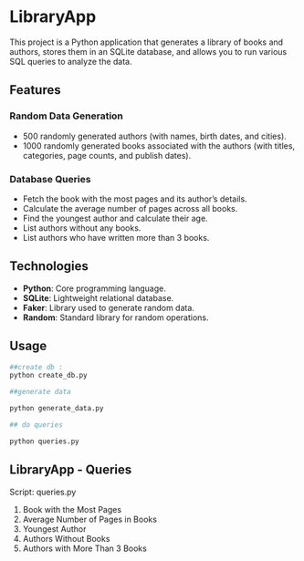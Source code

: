 # LibraryApp

This project is a Python application that generates a library of books and authors, stores them in an SQLite database, and allows you to run various SQL queries to analyze the data.

## Features

### Random Data Generation
- 500 randomly generated authors (with names, birth dates, and cities).
- 1000 randomly generated books associated with the authors (with titles, categories, page counts, and publish dates).

### Database Queries
- Fetch the book with the most pages and its author’s details.
- Calculate the average number of pages across all books.
- Find the youngest author and calculate their age.
- List authors without any books.
- List authors who have written more than 3 books.

## Technologies
- **Python**: Core programming language.
- **SQLite**: Lightweight relational database.
- **Faker**: Library used to generate random data.
- **Random**: Standard library for random operations.

## Usage

```bash
##create db :
python create_db.py

##generate data

python generate_data.py

## do queries

python queries.py
```
## LibraryApp - Queries
Script: queries.py
1. Book with the Most Pages
2. Average Number of Pages in Books
3. Youngest Author
4. Authors Without Books
5. Authors with More Than 3 Books